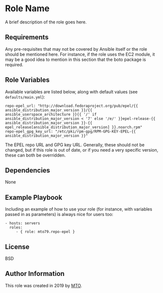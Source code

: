 Role Name
=========

A brief description of the role goes here.

Requirements
------------

Any pre-requisites that may not be covered by Ansible itself or the role should be mentioned here. For instance, if the role uses the EC2 module, it may be a good idea to mention in this section that the boto package is required.

Role Variables
--------------

Available variables are listed below, along with default values (see `defaults/main.yml`):

    repo-epel_url: "http://download.fedoraproject.org/pub/epel/{{ ansible_distribution_major_version }}/{{ ansible_userspace_architecture }}{{ '/' if ansible_distribution_major_version < '7' else '/e/' }}epel-release-{{ ansible_distribution_major_version }}-{{ epel_release[ansible_distribution_major_version] }}.noarch.rpm"
    repo-epel_gpg_key_url: "/etc/pki/rpm-gpg/RPM-GPG-KEY-EPEL-{{ ansible_distribution_major_version }}"

The EPEL repo URL and GPG key URL. Generally, these should not be changed, but if this role is out of date, or if you need a very specific version, these can both be overridden.


Dependencies
------------

None

Example Playbook
----------------

Including an example of how to use your role (for instance, with variables passed in as parameters) is always nice for users too:

    - hosts: servers
      roles:
         - { role: mto79.repo-epel }

License
-------

BSD

Author Information
------------------

This role was created in 2019 by [MTO](https://www.mto.nu/).
